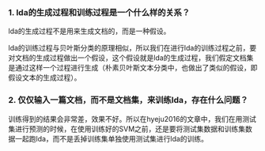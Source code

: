 ### 1. lda的生成过程和训练过程是一个什么样的关系？
lda的生成过程不是用来生成文档的，而是一种假设。

lda的训练过程与贝叶斯分类的原理相似，所以我们在进行lda的训练过程之前，要对文档的生成过程做出一个假设，这个假设就是lda的生成过程，我们假定文档集是通过这样一个过程进行生成（朴素贝叶斯文本分类中，也做出了类似的假设，即假设文本的生成过程）。

### 2. 仅仅输入一篇文档，而不是文档集，来训练lda，存在什么问题？
训练得到的结果会非常差，效果不好。所以在hyeju2016的文章中，我们在用测试集进行预测的时候，在使用训练好的SVM之前，还是要将测试集数据和训练集数据一起跑lda，而不是丢掉训练集单独使用测试集进行lda的训练。

